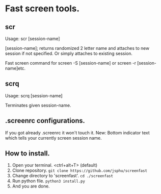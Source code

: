 # Fast screen tools.
## scr
Usage: scr [session-name]

[session-name]; returns randomized 2 letter name and attaches to new session if not specified. Or simply attaches to existing session.

Fast screen command for screen -S [session-name] or screen -r [session-name]etc.

## scrq
Usage: scrq [session-name]

Terminates given session-name.

## .screenrc configurations.

If you got already .screenrc it won't touch it.
New: Bottom indicator text which tells your currently screen session name.

## How to install.
1. Open your terminal. \<ctrl+alt+T\> (default)
2. Clone repository. `git clone https://github.com/jsphu/screenfast`
3. Change directory to 'screenfast'. `cd ./screenfast`
4. Run python file. `python3 install.py`
5. And you are done.
